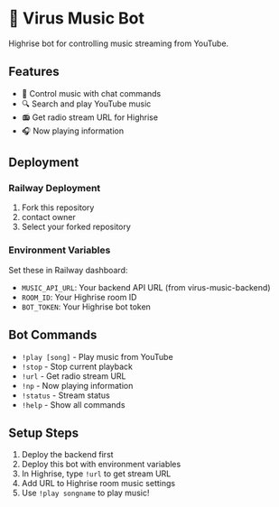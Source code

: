 # 🤖 Virus Music Bot

Highrise bot for controlling music streaming from YouTube.

## Features
- 🎵 Control music with chat commands
- 🔍 Search and play YouTube music
- 📻 Get radio stream URL for Highrise
- 🎧 Now playing information

## Deployment

### Railway Deployment
1. Fork this repository
2. contact owner
4. Select your forked repository

### Environment Variables
Set these in Railway dashboard:
- `MUSIC_API_URL`: Your backend API URL (from virus-music-backend)
- `ROOM_ID`: Your Highrise room ID
- `BOT_TOKEN`: Your Highrise bot token

## Bot Commands
- `!play [song]` - Play music from YouTube
- `!stop` - Stop current playback
- `!url` - Get radio stream URL
- `!np` - Now playing information
- `!status` - Stream status
- `!help` - Show all commands

## Setup Steps
1. Deploy the backend first
2. Deploy this bot with environment variables
3. In Highrise, type `!url` to get stream URL
4. Add URL to Highrise room music settings
5. Use `!play songname` to play music!